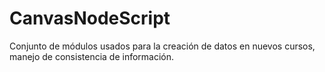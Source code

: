 # CanvasNodeScript
Conjunto de módulos usados para la creación de datos en nuevos cursos, manejo de consistencia de información. 
